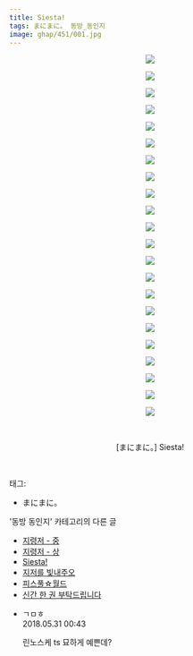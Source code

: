 ```yaml
---
title: Siesta!
tags: まにまに。 동방_동인지
image: ghap/451/001.jpg
---
```

<div class="article">
<p style="text-align: center; clear: none; float: none;"><img src="{{ site.nasurl }}/ghap/451/001.jpg"/></p>
<p style="text-align: center; clear: none; float: none;"><img src="{{ site.nasurl }}/ghap/451/002.jpg"/></p>
<p style="text-align: center; clear: none; float: none;"><img src="{{ site.nasurl }}/ghap/451/003.jpg"/></p>
<p style="text-align: center; clear: none; float: none;"><img src="{{ site.nasurl }}/ghap/451/004.jpg"/></p>
<p style="text-align: center; clear: none; float: none;"><img src="{{ site.nasurl }}/ghap/451/005.jpg"/></p>
<p style="text-align: center; clear: none; float: none;"><img src="{{ site.nasurl }}/ghap/451/006.jpg"/></p>
<p style="text-align: center; clear: none; float: none;"><img src="{{ site.nasurl }}/ghap/451/007.jpg"/></p>
<p style="text-align: center; clear: none; float: none;"><img src="{{ site.nasurl }}/ghap/451/008.jpg"/></p>
<p style="text-align: center; clear: none; float: none;"><img src="{{ site.nasurl }}/ghap/451/009.jpg"/></p>
<p style="text-align: center; clear: none; float: none;"><img src="{{ site.nasurl }}/ghap/451/010.jpg"/></p>
<p style="text-align: center; clear: none; float: none;"><img src="{{ site.nasurl }}/ghap/451/011.jpg"/></p>
<p style="text-align: center; clear: none; float: none;"><img src="{{ site.nasurl }}/ghap/451/012.jpg"/></p>
<p style="text-align: center; clear: none; float: none;"><img src="{{ site.nasurl }}/ghap/451/013.jpg"/></p>
<p style="text-align: center; clear: none; float: none;"><img src="{{ site.nasurl }}/ghap/451/014.jpg"/></p>
<p style="text-align: center; clear: none; float: none;"><img src="{{ site.nasurl }}/ghap/451/015.jpg"/></p>
<p style="text-align: center; clear: none; float: none;"><img src="{{ site.nasurl }}/ghap/451/016.jpg"/></p>
<p style="text-align: center; clear: none; float: none;"><img src="{{ site.nasurl }}/ghap/451/017.jpg"/></p>
<p style="text-align: center; clear: none; float: none;"><img src="{{ site.nasurl }}/ghap/451/018.jpg"/></p>
<p style="text-align: center; clear: none; float: none;"><img src="{{ site.nasurl }}/ghap/451/019.jpg"/></p>
<p style="text-align: center; clear: none; float: none;"><img src="{{ site.nasurl }}/ghap/451/020.jpg"/></p>
<p style="text-align: center; clear: none; float: none;"><img src="{{ site.nasurl }}/ghap/451/021.jpg"/></p>
<p style="text-align: center; clear: none; float: none;"><img src="{{ site.nasurl }}/ghap/451/022.jpg"/></p>
<p style="text-align: center; clear: none; float: none;"><br/></p>
<p style="text-align: center; clear: none; float: none;">[まにまに。] Siesta!</p>
<p><br/></p>
</div><div class="tagTrail">
<p>태그: </p>
<ul>
<li>まにまに。</li>
</ul>
</div><div class="another">
<p>'동방 동인지' 카테고리의 다른 글</p>
<ul>
<li><a href="/2016-06-21-ghap_453">지령저 - 중</a></li>
<li><a href="/2016-06-21-ghap_452">지령저 - 상</a></li>
<li><a href="/2016-06-21-ghap_451">Siesta!</a></li>
<li><a href="/2016-06-21-ghap_450">지저를 빛내주오</a></li>
<li><a href="/2016-06-21-ghap_449">피스풀☆월드</a></li>
<li><a href="/2016-06-21-ghap_448">신간 한 권 부탁드립니다</a></li>
</ul>
</div><div class="cb_module cb_fluid">
<div class="cb_wrt cb_profile">
<div class="comment">
<ul>
<li class="cb_thumb_off" id="comment15264334">
<div class="cb_comment_area">
<div class="cb_info_area">
<div class="cb_section">
<span class="cb_nick_name">ㄱㅁㅎ</span>
</div>
<div class="cb_section">
<span class="cb_date">2018.05.31 00:43 </span>
</div>
</div>
<div class="cb_dsc_comment">
<p class="cb_dsc">
											린노스케 ts 묘하게 예쁜데?
										</p>
</div>
</div></li>
</ul>
</div>
</div><!-- commentList close -->
</div>